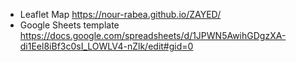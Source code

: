 - Leaflet Map https://nour-rabea.github.io/ZAYED/
- Google Sheets template https://docs.google.com/spreadsheets/d/1JPWN5AwihGDgzXA-di1Eel8iBf3c0sI_LOWLV4-nZlk/edit#gid=0
